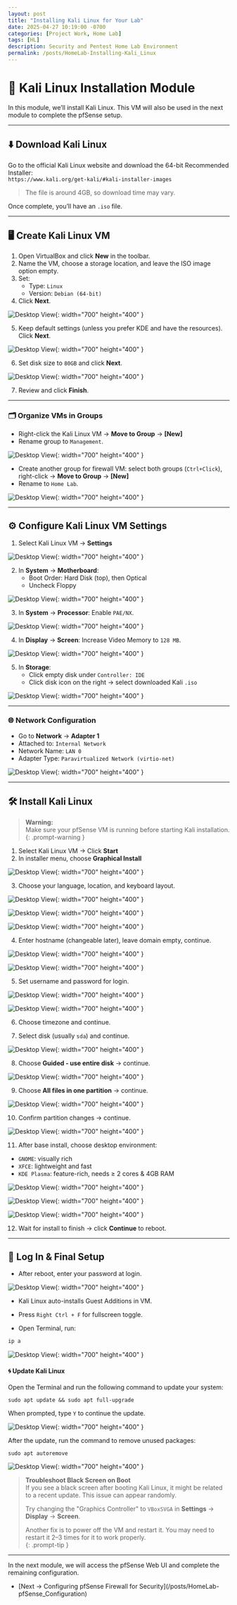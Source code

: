 ```yaml
---
layout: post
title: "Installing Kali Linux for Your Lab"
date: 2025-04-27 10:19:00 -0700
categories: [Project Work, Home Lab]
tags: [HL]
description: Security and Pentest Home Lab Environment
permalink: /posts/HomeLab-Installing-Kali_Linux
---
```


# 🚀 Kali Linux Installation Module

In this module, we’ll install Kali Linux. This VM will also be used in the next module to complete the pfSense setup.

---

## ⬇️ Download Kali Linux

Go to the official Kali Linux website and download the 64-bit Recommended Installer:  
`https://www.kali.org/get-kali/#kali-installer-images`  
> The file is around 4GB, so download time may vary.

Once complete, you’ll have an `.iso` file.

---

## 🖥️ Create Kali Linux VM

1. Open VirtualBox and click **New** in the toolbar.  
2. Name the VM, choose a storage location, and leave the ISO image option empty.  
3. Set:  
   - Type: `Linux`  
   - Version: `Debian (64-bit)`  
4. Click **Next**.

![Desktop View](/assets/img/HomeLab/HL-45.png){: width="700" height="400" }

5. Keep default settings (unless you prefer KDE and have the resources). Click **Next**.

![Desktop View](/assets/img/HomeLab/HL-46.png){: width="700" height="400" }

6. Set disk size to `80GB` and click **Next**.

![Desktop View](/assets/img/HomeLab/HL-47.png){: width="700" height="400" }

7. Review and click **Finish**.

---

### 🗂️ Organize VMs in Groups

- Right-click the Kali Linux VM → **Move to Group** → **[New]**  
- Rename group to `Management`.

![Desktop View](/assets/img/HomeLab/HL-48.png){: width="700" height="400" }

- Create another group for firewall VM: select both groups (`Ctrl+Click`), right-click → **Move to Group** → **[New]**  
- Rename to `Home Lab`.

![Desktop View](/assets/img/HomeLab/HL-49.png){: width="700" height="400" }

---

## ⚙️ Configure Kali Linux VM Settings

1. Select Kali Linux VM → **Settings**

![Desktop View](/assets/img/HomeLab/HL-50.png){: width="700" height="400" }

2. In **System** → **Motherboard**:  
   - Boot Order: Hard Disk (top), then Optical  
   - Uncheck Floppy

![Desktop View](/assets/img/HomeLab/HL-51.png){: width="700" height="400" }

3. In **System** → **Processor**: Enable `PAE/NX`.

![Desktop View](/assets/img/HomeLab/HL-54.png){: width="700" height="400" }

4. In **Display** → **Screen**: Increase Video Memory to `128 MB`.

![Desktop View](/assets/img/HomeLab/HL-52.png){: width="700" height="400" }

5. In **Storage**:  
   - Click empty disk under `Controller: IDE`  
   - Click disk icon on the right → select downloaded Kali `.iso`

![Desktop View](/assets/img/HomeLab/HL-53.png){: width="700" height="400" }

---

### 🌐 Network Configuration

- Go to **Network** → **Adapter 1**  
- Attached to: `Internal Network`  
- Network Name: `LAN 0`  
- Adapter Type: `Paravirtualized Network (virtio-net)`

![Desktop View](/assets/img/HomeLab/HL-55.png){: width="700" height="400" }

---

## 🛠️ Install Kali Linux

> **Warning:**  
> Make sure your pfSense VM is running before starting Kali installation.  
{: .prompt-warning }

1. Select Kali Linux VM → Click **Start**  
2. In installer menu, choose **Graphical Install**

![Desktop View](/assets/img/HomeLab/HL-56.png){: width="700" height="400" }

3. Choose your language, location, and keyboard layout.

![Desktop View](/assets/img/HomeLab/HL-57.png){: width="700" height="400" }

![Desktop View](/assets/img/HomeLab/HL-58.png){: width="700" height="400" }

![Desktop View](/assets/img/HomeLab/HL-59.png){: width="700" height="400" }

4. Enter hostname (changeable later), leave domain empty, continue.

![Desktop View](/assets/img/HomeLab/HL-60.png){: width="700" height="400" }

![Desktop View](/assets/img/HomeLab/HL-61.png){: width="700" height="400" }

5. Set username and password for login.

![Desktop View](/assets/img/HomeLab/HL-62.png){: width="700" height="400" }

![Desktop View](/assets/img/HomeLab/HL-63.png){: width="700" height="400" }

6. Choose timezone and continue.

7. Select disk (usually `sda`) and continue.

![Desktop View](/assets/img/HomeLab/HL-65.png){: width="700" height="400" }

8. Choose **Guided - use entire disk** → continue.

![Desktop View](/assets/img/HomeLab/HL-64.png){: width="700" height="400" }

9. Choose **All files in one partition** → continue.

![Desktop View](/assets/img/HomeLab/HL-66.png){: width="700" height="400" }

10. Confirm partition changes → continue.

![Desktop View](/assets/img/HomeLab/HL-67.png){: width="700" height="400" }

11. After base install, choose desktop environment:  
- `GNOME`: visually rich  
- `XFCE`: lightweight and fast  
- `KDE Plasma`: feature-rich, needs ≥ 2 cores & 4GB RAM

![Desktop View](/assets/img/HomeLab/HL-68.png){: width="700" height="400" }

![Desktop View](/assets/img/HomeLab/Hl-69.png){: width="700" height="400" }

![Desktop View](/assets/img/HomeLab/HL-70.png){: width="700" height="400" }

12. Wait for install to finish → click **Continue** to reboot.

---

## 🔑 Log In & Final Setup

- After reboot, enter your password at login.

![Desktop View](/assets/img/HomeLab/HL-71.png){: width="700" height="400" }

- Kali Linux auto-installs Guest Additions in VM.

- Press `Right Ctrl + F` for fullscreen toggle.

- Open Terminal, run:

```bash
ip a
```

![Desktop View](/assets/img/HomeLab/HL-72.png){: width="700" height="400" }

#### 🌀 Update Kali Linux

Open the Terminal and run the following command to update your system:

```shell
sudo apt update && sudo apt full-upgrade
```

When prompted, type `Y` to continue the update.

![Desktop View](/assets/img/HomeLab/HL-73.png){: width="700" height="400" }

After the update, run the command to remove unused packages:

```shell
sudo apt autoremove
```

![Desktop View](/assets/img/HomeLab/HL-74.png){: width="700" height="400" }

> **Troubleshoot Black Screen on Boot**  
> If you see a black screen after booting Kali Linux, it might be related to a recent update. This issue can appear randomly.  
>  
> Try changing the "Graphics Controller" to `VBoxSVGA` in **Settings** → **Display** → **Screen**.  
>  
> Another fix is to power off the VM and restart it. You may need to restart it 2–3 times for it to work properly.  
{: .prompt-tip }

---

In the next module, we will access the pfSense Web UI and complete the remaining configuration.

- \[Next → Configuring pfSense Firewall for Security\](/posts/HomeLab-pfSense_Configuration)